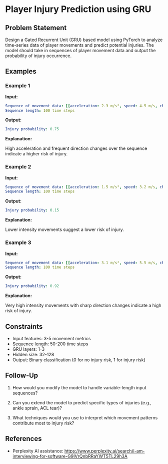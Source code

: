 # Player Injury Prediction using GRU

## Problem Statement

Design a Gated Recurrent Unit (GRU) based model using PyTorch to analyze time-series data 
of player movements and predict potential injuries. The model should take in sequences of 
player movement data and output the probability of injury occurrence.

## Examples

### Example 1

**Input:**

~~~yml
Sequence of movement data: [[acceleration: 2.3 m/s², speed: 4.5 m/s, change of direction: 15°], ...]
Sequence length: 100 time steps
~~~

**Output:**

~~~yml
Injury probability: 0.75
~~~

**Explanation:**

High acceleration and frequent direction changes over the sequence indicate a higher risk of injury.


### Example 2

**Input:**

~~~yml
Sequence of movement data: [[acceleration: 1.5 m/s², speed: 3.2 m/s, change of direction: 5°], ...]
Sequence length: 100 time steps
~~~

**Output:**

~~~yml
Injury probability: 0.15
~~~

**Explanation:**

Lower intensity movements suggest a lower risk of injury.

### Example 3

**Input:**

~~~yml
Sequence of movement data: [[acceleration: 3.1 m/s², speed: 5.5 m/s, change of direction: 25°], ...]
Sequence length: 100 time steps
~~~

**Output:**

~~~yml
Injury probability: 0.92
~~~

**Explanation:**

Very high intensity movements with sharp direction changes indicate a high risk of injury.


## Constraints


- Input features: 3-5 movement metrics
- Sequence length: 50-200 time steps
- GRU layers: 1-3
- Hidden size: 32-128
- Output: Binary classification (0 for no injury risk, 1 for injury risk)

## Follow-Up

1. How would you modify the model to handle variable-length input sequences?

2. Can you extend the model to predict specific types of injuries (e.g., ankle sprain, ACL tear)?

3. What techniques would you use to interpret which movement patterns contribute most to injury risk?

## References

- Perplexity AI assistance: https://www.perplexity.ai/search/i-am-interviewing-for-software-G9IVrQnbRRaYWT5TL29h3A